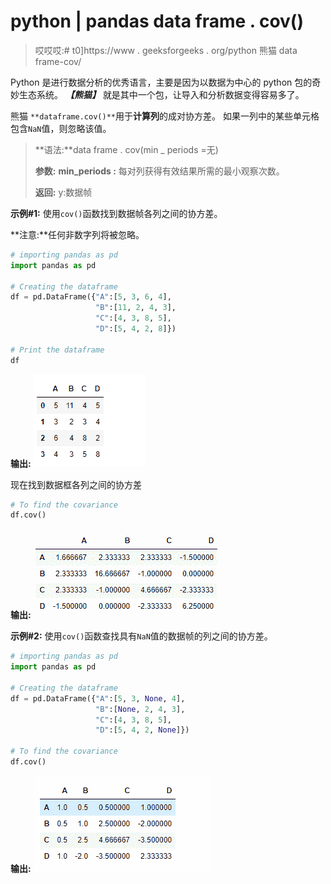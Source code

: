 # python | pandas data frame . cov()

> 哎哎哎:# t0]https://www . geeksforgeeks . org/python 熊猫 data frame-cov/

Python 是进行数据分析的优秀语言，主要是因为以数据为中心的 python 包的奇妙生态系统。 ***【熊猫】*** 就是其中一个包，让导入和分析数据变得容易多了。

熊猫 `**dataframe.cov()**`用于**计算列**的成对协方差。
如果一列中的某些单元格包含`NaN`值，则忽略该值。

> **语法:**data frame . cov(min _ periods =无)
> 
> **参数:**
> **min_periods :** 每对列获得有效结果所需的最小观察次数。
> 
> **返回:** y:数据帧

**示例#1:** 使用`cov()`函数找到数据帧各列之间的协方差。

**注意:**任何非数字列将被忽略。

```py
# importing pandas as pd
import pandas as pd

# Creating the dataframe
df = pd.DataFrame({"A":[5, 3, 6, 4], 
                   "B":[11, 2, 4, 3],
                   "C":[4, 3, 8, 5],
                   "D":[5, 4, 2, 8]})

# Print the dataframe
df
```

**输出:**
![](img/84a809d03aa7bd73b1cff4e88ef6a21a.png)

现在找到数据框各列之间的协方差

```py
# To find the covariance 
df.cov()
```

**输出:**
![](img/9196a87601cb35cafd38b46605a541fc.png)

**示例#2:** 使用`cov()`函数查找具有`NaN`值的数据帧的列之间的协方差。

```py
# importing pandas as pd
import pandas as pd

# Creating the dataframe
df = pd.DataFrame({"A":[5, 3, None, 4],
                   "B":[None, 2, 4, 3],
                   "C":[4, 3, 8, 5], 
                   "D":[5, 4, 2, None]})

# To find the covariance 
df.cov()
```

**输出:**
![](img/0c36b6e1af26904f61ea987c6c30050c.png)
